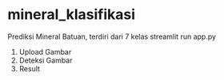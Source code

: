 # mineral_klasifikasi
Prediksi Mineral Batuan, terdiri dari 7 kelas
streamlit run app.py

1. Upload Gambar
2. Deteksi Gambar
3. Result
